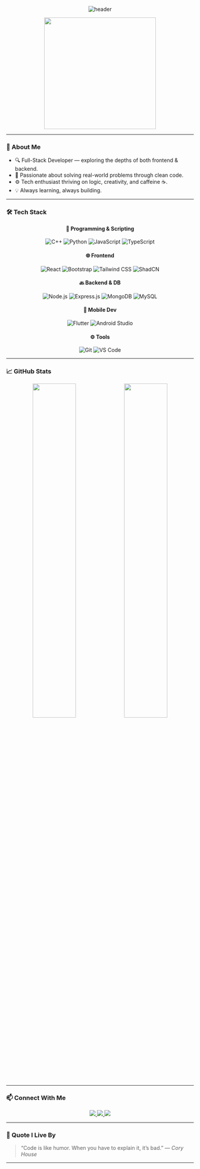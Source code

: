 <div align="center">
  
![header](https://readme-typing-svg.demolab.com?font=Fira+Code&weight=500&size=24&pause=1000&center=true&vCenter=true&width=435&lines=Heyy!+I'm+Yashraj+Barbole;Full-Stack+Dev+%7C+Problem+Solver+%7C+Tech+Explorer)

<img src="https://i.redd.it/n8agw6z2smyb1.gif" width="300" />

</div>

---

### 🚀 About Me

- 🔍 Full-Stack Developer — exploring the depths of both frontend & backend.
- 🧩 Passionate about solving real-world problems through clean code.
- ⚙️ Tech enthusiast thriving on logic, creativity, and caffeine ☕.
- 💡 Always learning, always building.

---

### 🛠️ Tech Stack

<div align="center">

#### 🧠 Programming & Scripting  
![C++](https://img.shields.io/badge/C++-00599C?style=flat-square&logo=c%2B%2B&logoColor=white)
![Python](https://img.shields.io/badge/Python-3776AB?style=flat-square&logo=python&logoColor=white)
![JavaScript](https://img.shields.io/badge/-JavaScript-black?style=flat-square&logo=javascript)
![TypeScript](https://img.shields.io/badge/-TypeScript-3178C6?style=flat-square&logo=typescript&logoColor=white)

#### 🌐 Frontend  
![React](https://img.shields.io/badge/-React-20232a?style=flat-square&logo=react)
![Bootstrap](https://img.shields.io/badge/-Bootstrap-563D7C?style=flat-square&logo=bootstrap&logoColor=white)
![Tailwind CSS](https://img.shields.io/badge/-TailwindCSS-38B2AC?style=flat-square&logo=tailwind-css)
![ShadCN](https://img.shields.io/badge/Shadcn%2FUI-%234B5563.svg?style=flat-square&logoColor=white)

#### 🔙 Backend & DB  
![Node.js](https://img.shields.io/badge/-Node.js-339933?style=flat-square&logo=node.js&logoColor=white)
![Express.js](https://img.shields.io/badge/-Express.js-black?style=flat-square&logo=express)
![MongoDB](https://img.shields.io/badge/-MongoDB-4DB33D?style=flat-square&logo=mongodb&logoColor=white)
![MySQL](https://img.shields.io/badge/-MySQL-00758F?style=flat-square&logo=mysql&logoColor=white)

#### 📱 Mobile Dev  
![Flutter](https://img.shields.io/badge/Flutter-02569B?style=flat-square&logo=flutter&logoColor=white)
![Android Studio](https://img.shields.io/badge/Android%20Studio-3DDC84?style=flat-square&logo=android-studio&logoColor=white)

#### ⚙️ Tools  
![Git](https://img.shields.io/badge/-Git-F05032?style=flat-square&logo=git&logoColor=white)
![VS Code](https://img.shields.io/badge/-VS%20Code-007ACC?style=flat-square&logo=visual-studio-code)
  
</div>

---

### 📈 GitHub Stats

<div align="center">
  <img src="https://github-readme-stats.vercel.app/api?username=YashBarbole&theme=tokyonight&show_icons=true&hide_border=true&count_private=true" width="48%" />
  <img src="https://github-readme-stats.vercel.app/api/top-langs/?username=YashBarbole&theme=tokyonight&layout=compact&hide_border=true" width="48%" />
</div>

---

### 📫 Connect With Me

<div align="center">
  <a href="https://github.com/YashBarbole" target="_blank">
    <img src="https://img.shields.io/badge/github-%2324292e.svg?&style=for-the-badge&logo=github&logoColor=white" />
  </a>
  <a href="https://www.linkedin.com/in/yash-barbole-a2901325a/" target="_blank">
    <img src="https://img.shields.io/badge/linkedin-%231E77B5.svg?&style=for-the-badge&logo=linkedin&logoColor=white" />
  </a>
  <a href="https://instagram.com/yash_barbole" target="_blank">
    <img src="https://img.shields.io/badge/instagram-%23000000.svg?&style=for-the-badge&logo=instagram&logoColor=white" />
  </a>
</div>

---

### 💬 Quote I Live By

> “Code is like humor. When you have to explain it, it’s bad.” — *Cory House*

---

<!-- Optional: Add streak stats -->
<!-- ![GitHub streak](https://github-readme-streak-stats.herokuapp.com/?user=YashBarbole&theme=tokyonight&hide_border=true) -->
